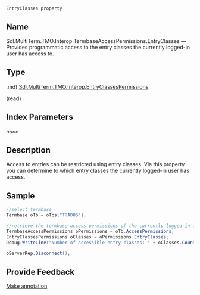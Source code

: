 

# 
    EntryClasses property




## Name

Sdl.MultiTerm.TMO.Interop.TermbaseAccessPermissions.EntryClasses —          Provides programmatic access to the entry classes the currently logged-in user has access to.



## Type
.md)
[Sdl.MultiTerm.TMO.Interop.EntryClassesPermissions](Sdl.MultiTerm.TMO.Interop.EntryClassesPermissions.md)

(read)



## Index Parameters
*none*


## Description



Access to entries can be restricted using entry classes. Via this property you can determine to which entry classes the currently logged-in user has access.



## Sample


```cs
//select termbase
Termbase oTb = oTbs["TRADOS"];

//retrieve the termbase access permissions of the currently logged-in user
TermbaseAccessPermissions oPermissions = oTb.AccessPermissions;
EntryClassesPermissions oClasses = oPermissions.EntryClasses;
Debug.WriteLine("Number of accessible entry classes: " + oClasses.Count.ToString());

oServerRep.Disconnect();
```



## Provide Feedback

[Make annotation](mailto:sdk-feedback@sdl.com&amp;subject=Reference%20for%20Sdl.MultiTerm.TMO.Interop.TermbaseAccessPermissions.EntryClasses)

